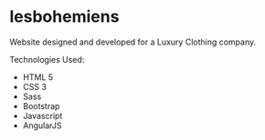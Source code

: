 # lesbohemiens
Website designed and developed for a Luxury Clothing company.

Technologies Used:

* HTML 5
* CSS 3
* Sass
* Bootstrap
* Javascript
* AngularJS

